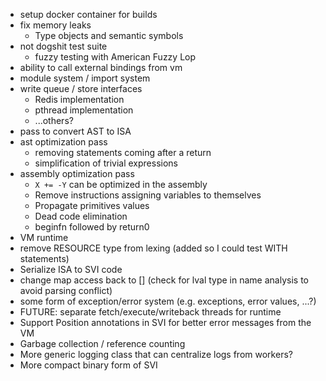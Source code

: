 - setup docker container for builds
- fix memory leaks
  - Type objects and semantic symbols
- not dogshit test suite
  - fuzzy testing with American Fuzzy Lop
- ability to call external bindings from vm
- module system / import system
- write queue / store interfaces
    - Redis implementation
    - pthread implementation
    - ...others?
- pass to convert AST to ISA
- ast optimization pass
  - removing statements coming after a return
  - simplification of trivial expressions
- assembly optimization pass
  - `X += -Y` can be optimized in the assembly
  - Remove instructions assigning variables to themselves
  - Propagate primitives values
  - Dead code elimination
  - beginfn followed by return0
- VM runtime
- remove RESOURCE type from lexing (added so I could test WITH statements)
- Serialize ISA to SVI code
- change map access back to [] (check for lval type in name analysis to avoid parsing conflict)
- some form of exception/error system (e.g. exceptions, error values, ...?)
- FUTURE: separate fetch/execute/writeback threads for runtime
- Support Position annotations in SVI for better error messages from the VM
- Garbage collection / reference counting
- More generic logging class that can centralize logs from workers?
- More compact binary form of SVI